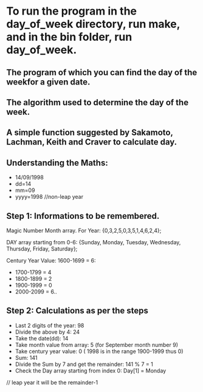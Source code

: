 # To run the program in the day_of_week directory, run make, and in the bin folder, run day_of_week.

## The program of which you can find the day of the weekfor a given date. 
## The algorithm used to determine the day of the week.
## А simple function suggested by Sakamoto, Lachman, Keith and Craver to calculate day.
## Understanding the Maths:

* 14/09/1998
* dd=14
* mm=09
* yyyy=1998 //non-leap year
##
## Step 1: Informations to be remembered.
Magic Number Month array.
For Year: {0,3,2,5,0,3,5,1,4,6,2,4};
 
 DAY array starting from 0-6: {Sunday, Monday, Tuesday, Wednesday, Thursday, Friday, Saturday};
 
 Century Year Value: 1600-1699 = 6:
  *    1700-1799 = 4
  *    1800-1899 = 2
  *    1900-1999 = 0
  *    2000-2099 = 6..
##
## Step 2: Calculations as per the steps

* Last 2 digits of the year:  98
* Divide the above by 4:     24
*  Take the date(dd):      14
* Take month value from array: 5 (for September month number 9)
* Take century year value:  0  ( 1998 is in the range 1900-1999 thus 0)
* Sum:        141
* Divide the Sum by 7 and get the remainder: 141 % 7 = 1
* Check the Day array starting from index 0: Day[1] = Monday

// leap year it will be the remainder-1
